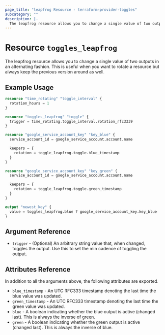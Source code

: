 ```yaml
---
page_title: "leapfrog Resource - terraform-provider-toggles"
subcategory: ""
description: |-
  The leapfrog resource allows you to change a single value of two outputs in an alternating fashion. 
---
```


# Resource `toggles_leapfrog`

The leapfrog resource allows you to change a single value of two outputs in an alternating fashion. This is useful when
you want to rotate a resource but always keep the previous version around as well.

## Example Usage

```terraform
resource "time_rotating" "toggle_interval" {
  rotation_hours = 1
}

resource "toggles_leapfrog" "toggle" {
  trigger = time_rotating.toggle_interval.rotation_rfc3339
}

resource "google_service_account_key" "key_blue" {
  service_account_id = google_service_account.account.name

  keepers = {
    rotation = toggle_leapfrog.toggle.blue_timestamp
  }
}

resource "google_service_account_key" "key_green" {
  service_account_id = google_service_account.account.name

  keepers = {
    rotation = toggle_leapfrog.toggle.green_timestamp
  }
}

output "newest_key" {
  value = toggles_leapfrog.blue ? google_service_account_key.key_blue : google_service_account_key.key_green 
}
```

## Argument Reference

- `trigger` - (Optional) An arbitrary string value that, when changed, toggles the output. Use this to set the min
cadence of toggling the output.

## Attributes Reference

In addition to all the arguments above, the following attributes are exported.

- `blue_timestamp` - An UTC RFC333 timestamp denoting the last time the blue value was updated.
- `green_timestamp` - An UTC RFC333 timestamp denoting the last time the green value was updated.
- `blue` - A boolean indicating whether the blue output is active (changed last). This is always the inverse of green.
- `green` - A boolean indicating whether the green output is active (changed last). This is always the inverse of blue.
